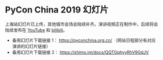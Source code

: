 # PyCon China 2019 幻灯片

上海站幻灯片已上传，其他城市会场会陆续补齐。演讲视频正在制作中，后续将会陆续发布在 [YouTube](https://www.youtube.com/channel/UC6wdANyncX4Bc59wTVKrUlw) 和 [bilibili](https://space.bilibili.com/474764697)。

- 备用幻灯片下载链接 1： https://pyconchina.org.cn/ （网站日程部分有对应演讲的幻灯片链接）
- 备用幻灯片下载链接 2： https://shimo.im/docs/QQTGphyyRhV9GdJV

